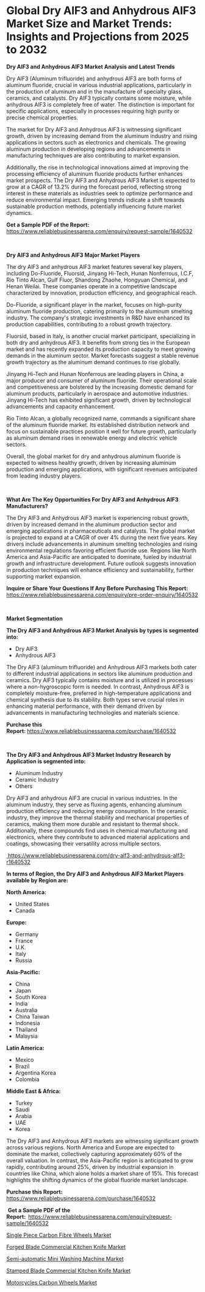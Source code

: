 <p><h1>Global Dry AlF3 and Anhydrous AlF3 Market Size and Market Trends: Insights and Projections from 2025 to 2032</h1></p><p><strong>Dry AlF3 and Anhydrous AlF3 Market Analysis and Latest Trends</strong></p>
<p><p>Dry AlF3 (Aluminum trifluoride) and anhydrous AlF3 are both forms of aluminum fluoride, crucial in various industrial applications, particularly in the production of aluminum and in the manufacture of specialty glass, ceramics, and catalysts. Dry AlF3 typically contains some moisture, while anhydrous AlF3 is completely free of water. The distinction is important for specific applications, especially in processes requiring high purity or precise chemical properties.</p><p>The market for Dry AlF3 and Anhydrous AlF3 is witnessing significant growth, driven by increasing demand from the aluminum industry and rising applications in sectors such as electronics and chemicals. The growing aluminum production in developing regions and advancements in manufacturing techniques are also contributing to market expansion. </p><p>Additionally, the rise in technological innovations aimed at improving the processing efficiency of aluminum fluoride products further enhances market prospects. The Dry AlF3 and Anhydrous AlF3 Market is expected to grow at a CAGR of 13.2% during the forecast period, reflecting strong interest in these materials as industries seek to optimize performance and reduce environmental impact. Emerging trends indicate a shift towards sustainable production methods, potentially influencing future market dynamics.</p></p>
<p><strong>Get a Sample PDF of the Report:&nbsp;</strong> <a href="https://www.reliablebusinessarena.com/enquiry/request-sample/1640532?utm_campaign=2175&utm_medium=2&utm_source=Github&utm_content=ia&utm_term=28022025&utm_id=dry-alf3-and-anhydrous-alf3">https://www.reliablebusinessarena.com/enquiry/request-sample/1640532</a></p>
<p>&nbsp;</p>
<p><strong>Dry AlF3 and Anhydrous AlF3 Major Market Players</strong></p>
<p><p>The dry AlF3 and anhydrous AlF3 market features several key players, including Do-Fluoride, Fluorsid, Jinyang Hi-Tech, Hunan Nonferrous, I.C.F, Rio Tinto Alcan, Gulf Fluor, Shandong Zhaohe, Hongyuan Chemical, and Henan Weilai. These companies operate in a competitive landscape characterized by innovation, production efficiency, and geographical reach.</p><p>Do-Fluoride, a significant player in the market, focuses on high-purity aluminum fluoride production, catering primarily to the aluminum smelting industry. The company's strategic investments in R&D have enhanced its production capabilities, contributing to a robust growth trajectory.</p><p>Fluorsid, based in Italy, is another crucial market participant, specializing in both dry and anhydrous AlF3. It benefits from strong ties in the European market and has recently expanded its production capacity to meet growing demands in the aluminum sector. Market forecasts suggest a stable revenue growth trajectory as the aluminum demand continues to rise globally.</p><p>Jinyang Hi-Tech and Hunan Nonferrous are leading players in China, a major producer and consumer of aluminum fluoride. Their operational scale and competitiveness are bolstered by the increasing domestic demand for aluminum products, particularly in aerospace and automotive industries. Jinyang Hi-Tech has exhibited significant growth, driven by technological advancements and capacity enhancement.</p><p>Rio Tinto Alcan, a globally recognized name, commands a significant share of the aluminum fluoride market. Its established distribution network and focus on sustainable practices position it well for future growth, particularly as aluminum demand rises in renewable energy and electric vehicle sectors.</p><p>Overall, the global market for dry and anhydrous aluminum fluoride is expected to witness healthy growth, driven by increasing aluminum production and emerging applications, with significant revenues anticipated from leading industry players.</p></p>
<p>&nbsp;</p>
<p><strong>What Are The Key Opportunities For Dry AlF3 and Anhydrous AlF3 Manufacturers?</strong></p>
<p><p>The Dry AlF3 and Anhydrous AlF3 market is experiencing robust growth, driven by increased demand in the aluminum production sector and emerging applications in pharmaceuticals and catalysts. The global market is projected to expand at a CAGR of over 4% during the next five years. Key drivers include advancements in aluminum smelting technologies and rising environmental regulations favoring efficient fluoride use. Regions like North America and Asia-Pacific are anticipated to dominate, fueled by industrial growth and infrastructure development. Future outlook suggests innovation in production techniques will enhance efficiency and sustainability, further supporting market expansion.</p></p>
<p><strong>Inquire or Share Your Questions If Any Before Purchasing This Report:</strong> <a href="https://www.reliablebusinessarena.com/enquiry/pre-order-enquiry/1640532?utm_campaign=2175&utm_medium=2&utm_source=Github&utm_content=ia&utm_term=28022025&utm_id=dry-alf3-and-anhydrous-alf3">https://www.reliablebusinessarena.com/enquiry/pre-order-enquiry/1640532</a></p>
<p>&nbsp;</p>
<p><strong>Market Segmentation</strong></p>
<p><strong>The Dry AlF3 and Anhydrous AlF3 Market Analysis by types is segmented into:</strong></p>
<p><ul><li>Dry AlF3</li><li>Anhydrous AlF3</li></ul></p>
<p><p>The Dry AlF3 (aluminum trifluoride) and Anhydrous AlF3 markets both cater to different industrial applications in sectors like aluminum production and ceramics. Dry AlF3 typically contains moisture and is utilized in processes where a non-hygroscopic form is needed. In contrast, Anhydrous AlF3 is completely moisture-free, preferred in high-temperature applications and chemical synthesis due to its stability. Both types serve crucial roles in enhancing material performance, with their demand driven by advancements in manufacturing technologies and materials science.</p></p>
<p><strong>Purchase this Report:&nbsp;</strong><a href="https://www.reliablebusinessarena.com/purchase/1640532?utm_campaign=2175&utm_medium=2&utm_source=Github&utm_content=ia&utm_term=28022025&utm_id=dry-alf3-and-anhydrous-alf3">https://www.reliablebusinessarena.com/purchase/1640532</a></p>
<p>&nbsp;</p>
<p><strong>The Dry AlF3 and Anhydrous AlF3 Market Industry Research by Application is segmented into:</strong></p>
<p><ul><li>Aluminum Industry</li><li>Ceramic Industry</li><li>Others</li></ul></p>
<p><p>Dry AlF3 and anhydrous AlF3 are crucial in various industries. In the aluminum industry, they serve as fluxing agents, enhancing aluminum production efficiency and reducing energy consumption. In the ceramic industry, they improve the thermal stability and mechanical properties of ceramics, making them more durable and resistant to thermal shock. Additionally, these compounds find uses in chemical manufacturing and electronics, where they contribute to advanced material applications and coatings, showcasing their versatility across multiple sectors.</p></p>
<p><a href="https://www.reliablebusinessarena.com/dry-alf3-and-anhydrous-alf3-r1640532?utm_campaign=2175&utm_medium=2&utm_source=Github&utm_content=ia&utm_term=28022025&utm_id=dry-alf3-and-anhydrous-alf3">&nbsp;https://www.reliablebusinessarena.com/dry-alf3-and-anhydrous-alf3-r1640532</a></p>
<p><strong>In terms of Region, the Dry AlF3 and Anhydrous AlF3 Market Players available by Region are:</strong></p>
<p>
    <p> <strong> North America: </strong>
        <ul>
            <li>United States</li>
            <li>Canada</li>
        </ul>
        </p> 
    <p> <strong> Europe: </strong>
        <ul>
            <li>Germany</li>
            <li>France</li>
            <li>U.K.</li>
            <li>Italy</li>
            <li>Russia</li>
        </ul>
        </p> 
    <p> <strong> Asia-Pacific: </strong>
        <ul>
            <li>China</li>
            <li>Japan</li>
            <li>South Korea</li>
            <li>India</li>
            <li>Australia</li>
            <li>China Taiwan</li>
            <li>Indonesia</li>
            <li>Thailand</li>
            <li>Malaysia</li>
        </ul>
        </p> 
    <p> <strong> Latin America: </strong>
        <ul>
            <li>Mexico</li>
            <li>Brazil</li>
            <li>Argentina Korea</li>
            <li>Colombia</li>
        </ul>
        </p> 
    <p> <strong> Middle East & Africa: </strong>
        <ul>
            <li>Turkey</li>
            <li>Saudi</li>
            <li>Arabia</li>
            <li>UAE</li>
            <li>Korea</li>
        </ul>
    </p>
    </p>
<p><p>The Dry AlF3 and Anhydrous AlF3 markets are witnessing significant growth across various regions. North America and Europe are expected to dominate the market, collectively capturing approximately 60% of the overall valuation. In contrast, the Asia-Pacific region is anticipated to grow rapidly, contributing around 25%, driven by industrial expansion in countries like China, which alone holds a market share of 15%. This forecast highlights the shifting dynamics of the global fluoride market landscape.</p></p>
<p><strong>Purchase this Report: </strong><a href="https://www.reliablebusinessarena.com/purchase/1640532?utm_campaign=2175&utm_medium=2&utm_source=Github&utm_content=ia&utm_term=28022025&utm_id=dry-alf3-and-anhydrous-alf3">https://www.reliablebusinessarena.com/purchase/1640532</a></p>
<p>&nbsp;<strong>Get a Sample PDF of the Report:&nbsp;&nbsp;</strong><a href="https://www.reliablebusinessarena.com/enquiry/request-sample/1640532?utm_campaign=2175&utm_medium=2&utm_source=Github&utm_content=ia&utm_term=28022025&utm_id=dry-alf3-and-anhydrous-alf3">https://www.reliablebusinessarena.com/enquiry/request-sample/1640532</a></p>
<p><strong></strong></p>
<p><p><a href="https://github.com/welidaeisya/Market-Research-Report-List-1/blob/main/single-piece-carbon-fibre-wheels-market.md?utm_campaign=2175&utm_medium=2&utm_source=Github&utm_content=ia&utm_term=28022025&utm_id=dry-alf3-and-anhydrous-alf3">Single Piece Carbon Fibre Wheels Market</a></p><p><a href="https://github.com/sgroitrieu7f/Market-Research-Report-List-1/blob/main/forged-blade-commercial-kitchen-knife-market.md?utm_campaign=2175&utm_medium=2&utm_source=Github&utm_content=ia&utm_term=28022025&utm_id=dry-alf3-and-anhydrous-alf3">Forged Blade Commercial Kitchen Knife Market</a></p><p><a href="https://github.com/anesimazikpd/Market-Research-Report-List-1/blob/main/semi-automatic-mini-washing-machine-market.md?utm_campaign=2175&utm_medium=2&utm_source=Github&utm_content=ia&utm_term=28022025&utm_id=dry-alf3-and-anhydrous-alf3">Semi-automatic Mini Washing Machine Market</a></p><p><a href="https://github.com/zhininzacher/Market-Research-Report-List-1/blob/main/stamped-blade-commercial-kitchen-knife-market.md?utm_campaign=2175&utm_medium=2&utm_source=Github&utm_content=ia&utm_term=28022025&utm_id=dry-alf3-and-anhydrous-alf3">Stamped Blade Commercial Kitchen Knife Market</a></p><p><a href="https://github.com/donsonjupa/Market-Research-Report-List-1/blob/main/motorcycles-carbon-wheels-market.md?utm_campaign=2175&utm_medium=2&utm_source=Github&utm_content=ia&utm_term=28022025&utm_id=dry-alf3-and-anhydrous-alf3">Motorcycles Carbon Wheels Market</a></p></p>